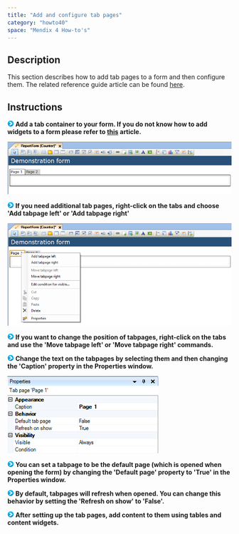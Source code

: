 ```yaml
---
title: "Add and configure tab pages"
category: "howto40"
space: "Mendix 4 How-to's"
---
```

## Description

This section describes how to add tab pages to a form and then configure them. The related reference guide article can be found [here](https://world.mendix.com/pages/releaseview.action?pageId=9699369).

## Instructions

![](attachments/819203/917932.png) **Add a tab container to your form. If you do not know how to add widgets to a form please refer to [this](add-a-widget-to-a-form) article.**

![](attachments/2621477/2752732.png)

![](attachments/819203/917932.png) **If you need additional tab pages, right-click on the tabs and choose 'Add tabpage left' or 'Add tabpage right'**

![](attachments/2621477/2752733.png)

![](attachments/819203/917932.png) **If you want to change the position of tabpages, right-click on the tabs and use the 'Move tabpage left' or 'Move tabpage right' commands.**

![](attachments/819203/917932.png) **Change the text on the tabpages by selecting them and then changing the 'Caption' property in the Properties window.**

![](attachments/2621477/2752730.png)

![](attachments/819203/917932.png) **You can set a tabpage to be the default page (which is opened when opening the form) by changing the 'Default page' property to 'True' in the Properties window.**

![](attachments/819203/917932.png) **By default, tabpages will refresh when opened. You can change this behavior by setting the 'Refresh on show' to 'False'.**

![](attachments/819203/917932.png) **After setting up the tab pages, add content to them using tables and content widgets.**

